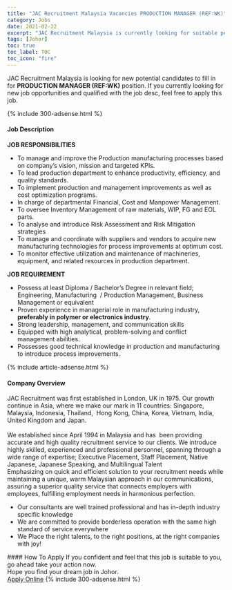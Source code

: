 ```yaml
---
title: "JAC Recruitment Malaysia Vacancies PRODUCTION MANAGER (REF:WK)" 
category: Jobs 
date: 2021-02-22 
excerpt: "JAC Recruitment Malaysia is currently looking for suitable person to fill in the PRODUCTION MANAGER (REF:WK) which based in Johor" 
tags: [Johor] 
toc: true 
toc_label: TOC 
toc_icon: "fire" 
--- 
```


<p>JAC Recruitment Malaysia is looking for new potential candidates to fill in for <b>PRODUCTION MANAGER (REF:WK)</b> position. If you currently looking for new job opportunities and qualified with the job desc, feel free to apply this job.
</p>{% include 300-adsense.html %} 
<div><div><h4>Job Description</h4></div><div><div><span><div><div><strong>JOB RESPONSIBILITIES</strong><ul><li>To manage and improve the Production manufacturing processes based on company&#8217;s vision, mission and targeted KPIs.</li><li>To lead production department to enhance productivity, efficiency, and quality standards.</li><li>To implement production and management improvements as well as cost optimization programs.</li><li>In charge of departmental Financial, Cost and Manpower Management.</li><li>To oversee Inventory Management of raw materials, WIP, FG and EOL parts.</li><li>To analyse and introduce Risk Assessment and Risk Mitigation strategies</li><li>To manage and coordinate with suppliers and vendors to acquire new manufacturing technologies for process improvements at optimum cost.</li><li>To monitor effective utilization and maintenance of machineries, equipment, and related resources in production department.</li></ul><div><strong>JOB REQUIREMENT</strong></div><ul><li>Possess at least Diploma / Bachelor&#8217;s Degree in relevant field; Engineering, Manufacturing&#160; / Production Management, Business Management or equivalent</li><li>Proven experience in managerial role in manufacturing industry, <strong>preferably in polymer or electronics industry</strong>.</li><li>Strong leadership, management, and communication skills</li><li>Equipped with high analytical, problem-solving and conflict management abilities.</li><li>Possesses good technical knowledge in production and manufacturing to introduce process improvements.</li></ul></div></div></span></div></div></div> 
{% include article-adsense.html %} 
<div><div><h4>Company Overview</h4></div><div><div><span><div><div>JAC Recruitment was first established in London, UK in 1975. Our growth continue in Asia, where we make our mark in 11 countries: Singapore, Malaysia, Indonesia,&#160;Thailand, &#160;Hong Kong, China,&#160;Korea, Vietnam, India, United Kingdom and Japan.</div><div><br>We established since April 1994 in Malaysia and has &#160;been providing accurate and high quality recruitment service to our clients. We introduce highly skilled, experienced and professional personnel, spanning through a wide range of expertise; Executive Placement, Staff Placement, Native Japanese, Japanese Speaking, and Multilingual Talent&#160;</div><div>Emphasizing on quick and efficient solution to your recruitment needs while maintaining a unique, warm Malaysian approach in our communications, assuring a superior quality service that connects employers with employees, fulfilling employment needs in harmonious perfection.</div><ul><li>Our consultants are well trained professional and has in-depth industry specific knowledge</li><li>We are committed to provide borderless operation with the same high standard of service everywhere</li><li>We Place the right talents, to the right positions, at the right companies with joy!</li></ul></div></span></div></div></div> 
#### How To Apply 
If you confident and feel that this job is suitable to you, go ahead take your action now. <br/> 
Hope you find your dream job in Johor. <br/> 
<a href="https://www.jobstreet.com.my/en/job/production-manager-ref:wk-4486921?jobId=jobstreet-my-job-4486921&" class="btn btn--info" target="_blank" rel="nofollow noopenner">Apply Online</a> 
{% include 300-adsense.html %} 